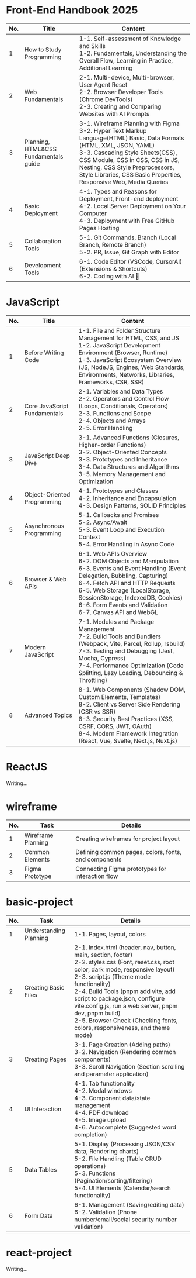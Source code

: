 # Front-End Handbook 2025

| No. | Title | Content |
|---------|--------|---------|
| 1 | How to Study Programming | 1-1. Self-assessment of Knowledge and Skills<br/>1-2. Fundamentals, Understanding the Overall Flow, Learning in Practice, Additional Learning |
| 2 | Web Fundamentals | 2-1. Multi-device, Multi-browser, User Agent Reset<br>2-2. Browser Developer Tools (Chrome DevTools)<br>2-3. Creating and Comparing Websites with AI Prompts |
| 3 | Planning, HTML&CSS Fundamentals guide | 3-1. Wireframe Planning with Figma<br/>3-2. Hyper Text Markup Language(HTML) Basic, Data Formats (HTML, XML, JSON, YAML)<br/>3-3. Cascading Style Sheets(CSS), CSS Module, CSS in CSS, CSS in JS, Nesting, CSS Style Preprocessors, Style Libraries, CSS Basic Properties, Responsive Web, Media Queries |
| 4 | Basic Deployment | 4-1. Types and Reasons for Deployment, Front-end deployment<br>4-2. Local Server Deployment on Your Computer<br>4-3. Deployment with Free GitHub Pages Hosting |
| 5 | Collaboration Tools | 5-1. Git Commands, Branch (Local Branch, Remote Branch)<br/>5-2. PR, Issue, Git Graph with Editor |
| 6 | Development Tools | 6-1. Code Editor (VSCode, CursorAI)(Extensions & Shortcuts)<br>6-2. Coding with AI 🎵 |

# JavaScript

| No. | Title | Content |
|---------|--------|---------|
| 1 | Before Writing Code | 1-1. File and Folder Structure Management for HTML, CSS, and JS<br>1-2. JavaScript Development Environment (Browser, Runtime)<br>1-3. JavaScript Ecosystem Overview (JS, NodeJS, Engines, Web Standards, Environments, Networks, Libraries, Frameworks, CSR, SSR) |
| 2 | Core JavaScript Fundamentals | 2-1. Variables and Data Types<br>2-2. Operators and Control Flow (Loops, Conditionals, Operators)<br>2-3. Functions and Scope<br>2-4. Objects and Arrays<br>2-5. Error Handling |
| 3 | JavaScript Deep Dive | 3-1. Advanced Functions (Closures, Higher-order Functions)<br>3-2. Object-Oriented Concepts<br>3-3. Prototypes and Inheritance<br>3-4. Data Structures and Algorithms<br>3-5. Memory Management and Optimization |
| 4 | Object-Oriented Programming | 4-1. Prototypes and Classes<br>4-2. Inheritance and Encapsulation<br>4-3. Design Patterns, SOLID Principles |
| 5 | Asynchronous Programming | 5-1. Callbacks and Promises<br>5-2. Async/Await<br>5-3. Event Loop and Execution Context<br>5-4. Error Handling in Async Code |
| 6 | Browser & Web APIs | 6-1. Web APIs Overview<br>6-2. DOM Objects and Manipulation<br>6-3. Events and Event Handling (Event Delegation, Bubbling, Capturing)<br>6-4. Fetch API and HTTP Requests<br>6-5. Web Storage (LocalStorage, SessionStorage, IndexedDB, Cookies)<br>6-6. Form Events and Validation<br>6-7. Canvas API and WebGL |
| 7 | Modern JavaScript | 7-1. Modules and Package Management<br>7-2. Build Tools and Bundlers (Webpack, Vite, Parcel, Rollup, rsbuild)<br>7-3. Testing and Debugging (Jest, Mocha, Cypress)<br>7-4. Performance Optimization (Code Splitting, Lazy Loading, Debouncing & Throttling) |
| 8 | Advanced Topics | 8-1. Web Components (Shadow DOM, Custom Elements, Templates)<br>8-2. Client vs Server Side Rendering (CSR vs SSR)<br>8-3. Security Best Practices (XSS, CSRF, CORS, JWT, OAuth)<br>8-4. Modern Framework Integration (React, Vue, Svelte, Next.js, Nuxt.js) |

# ReactJS

Writing...




# wireframe

| No. | Task | Details |
|-----|------|---------|
| 1 | Wireframe Planning | Creating wireframes for project layout |
| 2 | Common Elements | Defining common pages, colors, fonts, and components |
| 3 | Figma Prototype | Connecting Figma prototypes for interaction flow |

# basic-project

| No. | Task | Details |
|-----|------|---------|
| 1 | Understanding Planning | 1-1. Pages, layout, colors |
| 2 | Creating Basic Files | 2-1. index.html (header, nav, button, main, section, footer)<br>2-2. styles.css (Font, reset.css, root color, dark mode, responsive layout)<br>2-3. script.js (Theme mode functionality)<br>2-4. Build Tools (pnpm add vite, add script to package.json, configure vite.config.js, run a web server, pnpm dev, pnpm build)<br>2-5. Browser Check (Checking fonts, colors, responsiveness, and theme mode) |
| 3 | Creating Pages | 3-1. Page Creation (Adding paths)<br>3-2. Navigation (Rendering common components)<br>3-3. Scroll Navigation (Section scrolling and parameter application) |
| 4 | UI Interaction | 4-1. Tab functionality<br>4-2. Modal windows<br>4-3. Component data/state management<br>4-4. PDF download<br>4-5. Image upload<br>4-6. Autocomplete (Suggested word completion) |
| 5 | Data Tables | 5-1. Display (Processing JSON/CSV data, Rendering charts)<br>5-2. File Handling (Table CRUD operations)<br>5-3. Functions (Pagination/sorting/filtering)<br>5-4. UI Elements (Calendar/search functionality) |
| 6 | Form Data | 6-1. Management (Saving/editing data)<br>6-2. Validation (Phone number/email/social security number validation) |

# react-project

Writing...



